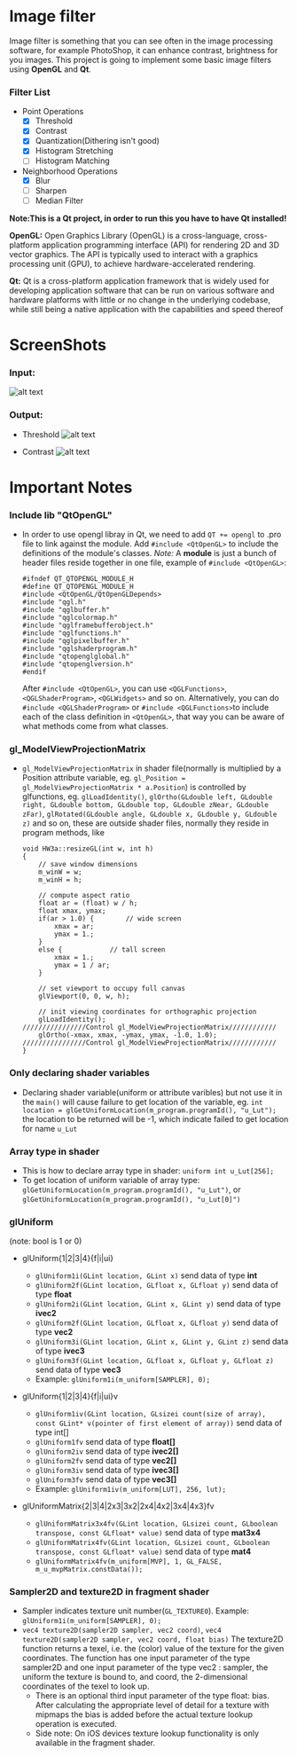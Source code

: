 Image filter
============
Image filter is something that you can see often in the image processing software, for example PhotoShop, it can enhance contrast, brightness for you images. This project is going to implement some basic image filters using **OpenGL** and **Qt**.

### Filter List
- Point Operations
  * [x] Threshold
  * [x] Contrast
  * [x] Quantization(Dithering isn't good)
  * [x] Histogram Stretching
  * [ ] Histogram Matching

- Neighborhood Operations
  * [x] Blur
  * [ ] Sharpen
  * [ ] Median Filter

**Note:This is a Qt project, in order to run this you have to have Qt installed!**

**OpenGL:** Open Graphics Library (OpenGL) is a cross-language, cross-platform application programming interface (API) for rendering 2D and 3D vector graphics. The API is typically used to interact with a graphics processing unit (GPU), to achieve hardware-accelerated rendering.

**Qt:** Qt is a cross-platform application framework that is widely used for developing application software that can be run on various software and hardware platforms with little or no change in the underlying codebase, while still being a native application with the capabilities and speed thereof

ScreenShots
===========

### Input:
![alt text](https://github.com/dongliang3571/Senior_design_csc599866/blob/master/screenshots/input.png?raw=true "Threshold input")

### Output:
- Threshold
![alt text](https://github.com/dongliang3571/Senior_design_csc599866/blob/master/screenshots/threshold.png?raw=true "Logo Title Text 1")

- Contrast
![alt text](https://github.com/dongliang3571/Senior_design_csc599866/blob/master/screenshots/contrast.png?raw=true "Logo Title Text 1")

Important Notes
===============

### Include lib "QtOpenGL"

- In order to use opengl libray in Qt, we need to add `QT += opengl` to .pro file to link against the module. Add `#include <QtOpenGL>` to include the definitions of the module's classes. *Note:* A **module** is just a bunch of header files reside together in one file, example of `#include <QtOpenGL>`:
  ```
  #ifndef QT_QTOPENGL_MODULE_H
  #define QT_QTOPENGL_MODULE_H
  #include <QtOpenGL/QtOpenGLDepends>
  #include "qgl.h"
  #include "qglbuffer.h"
  #include "qglcolormap.h"
  #include "qglframebufferobject.h"
  #include "qglfunctions.h"
  #include "qglpixelbuffer.h"
  #include "qglshaderprogram.h"
  #include "qtopenglglobal.h"
  #include "qtopenglversion.h"
  #endif

  ```
  After `#include <QtOpenGL>`, you can use `<QGLFunctions>`, `<QGLShaderProgram>`, `<QGLWidgets>` and so on. Alternatively, you can do `#include <QGLShaderProgram>` or `#include <QGLFunctions>`to include each of the class definition in `<QtOpenGL>`, that way you can be aware of what methods come from what classes.

### gl_ModelViewProjectionMatrix
- `gl_ModelViewProjectionMatrix` in shader file(normally is multiplied by a Position attribute variable, eg. `gl_Position = gl_ModelViewProjectionMatrix * a.Position`) is controlled by glfunctions, eg. `glLoadIdentity()`,
	`glOrtho(GLdouble left, GLdouble right, GLdouble bottom, GLdouble top, GLdouble zNear, GLdouble zFar)`, `glRotated(GLdouble angle, GLdouble x, GLdouble y, GLdouble z)` and so on, these are outside shader files, normally they reside in program methods, like
  ```
  void HW3a::resizeGL(int w, int h)
  {
	  // save window dimensions
	  m_winW = w;
	  m_winH = h;

	  // compute aspect ratio
	  float ar = (float) w / h;
	  float xmax, ymax;
	  if(ar > 1.0) {		// wide screen
		  xmax = ar;
		  ymax = 1.;
	  }
	  else {			// tall screen
		  xmax = 1.;
		  ymax = 1 / ar;
	  }

	  // set viewport to occupy full canvas
	  glViewport(0, 0, w, h);

	  // init viewing coordinates for orthographic projection
	  glLoadIdentity();                               ////////////////Control gl_ModelViewProjectionMatrix//////////// 
	  glOrtho(-xmax, xmax, -ymax, ymax, -1.0, 1.0);   ////////////////Control gl_ModelViewProjectionMatrix//////////// 
  }
  ```
  
### Only declaring shader variables


- Declaring shader variable(uniform or attribute varibles) but not use it in the `main()` will cause failure to get location of the variable, eg. `int location = glGetUniformLocation(m_program.programId(), "u_Lut");` the location to be returned will be -1, which indicate failed to get location for name `u_Lut`

### Array type in shader

- This is how to declare array type in shader: `uniform int u_Lut[256];`
- To get location of uniform variable of array type: `glGetUniformLocation(m_program.programId(), "u_Lut")`, or `glGetUniformLocation(m_program.programId(), "u_Lut[0]")`


### glUniform  
(note: bool is 1 or 0)

- glUniform{1|2|3|4}{f|i|ui} 
  * `glUniform1i(GLint location, GLint x)` send data of type **int**
  * `glUniform2f(GLint location, GLfloat x, GLfloat y)` send data of type **float**
  * `glUniform2i(GLint location, GLint x, GLint y)` send data of type **ivec2**
  * `glUniform2f(GLint location, GLfloat x, GLfloat y)` send data of type **vec2**
  * `glUniform3i(GLint location, GLint x, GLint y, GLint z)` send data of type **ivec3**
  * `glUniform3f(GLint location, GLfloat x, GLfloat y, GLfloat z)` send data of type **vec3**
  *  Example: `glUniform1i(m_uniform[SAMPLER], 0);`
- glUniform{1|2|3|4}{f|i|ui}v 
  * `glUniform1iv(GLint location, GLsizei count(size of array), const GLint* v(pointer of first element of array))` send data of type int[]
  * `glUniform1fv` send data of type **float[]**
  * `glUniform2iv` send data of type **ivec2[]**
  * `glUniform2fv` send data of type **vec2[]**
  * `glUniform3iv` send data of type **ivec3[]**
  * `glUniform3fv` send data of type **vec3[]**
  * Example: `glUniform1iv(m_uniform[LUT], 256, lut);`

- glUniformMatrix{2|3|4|2x3|3x2|2x4|4x2|3x4|4x3}fv
  * `glUniformMatrix3x4fv(GLint location, GLsizei count, GLboolean transpose, const GLfloat* value)` send data of type **mat3x4**
  * `glUniformMatrix4fv(GLint location, GLsizei count, GLboolean transpose, const GLfloat* value)` send data of type **mat4**
  * `glUniformMatrix4fv(m_uniform[MVP], 1, GL_FALSE, m_u_mvpMatrix.constData());`

### Sampler2D and texture2D in fragment shader
- Sampler indicates texture unit number(`GL_TEXTURE0`). Example: `glUniform1i(m_uniform[SAMPLER], 0);`
- `vec4 texture2D(sampler2D sampler, vec2 coord)`, `vec4 texture2D(sampler2D sampler, vec2 coord, float bias)`
The texture2D function returns a texel, i.e. the (color) value of the texture for the given coordinates. The function has one input parameter of the type sampler2D and one input parameter of the type vec2 : sampler, the uniform the texture is bound to, and coord, the 2-dimensional coordinates of the texel to look up.
  * There is an optional third input parameter of the type float: bias. After calculating the appropriate level of detail for a texture with mipmaps the bias is added before the actual texture lookup operation is executed.
  * Side note: On iOS devices texture lookup functionality is only available in the fragment shader.
